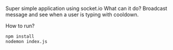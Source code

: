 Super simple application using socket.io
What can it do? Broadcast message and see when a user is typing with cooldown.

How to run?
~~~~
npm install
nodemon index.js
~~~~



